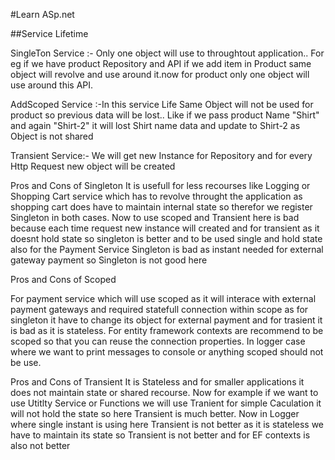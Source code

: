 #Learn ASp.net

##Service Lifetime



SingleTon Service :- Only one object will use to throughtout application.. For eg if we have product Repository and API if we add item in Product same object will revolve and use around it.now for product only one object will use around this API.

AddScoped Service :-In this service Life Same Object will not be used for product so previous data will be lost.. Like if we pass product Name "Shirt" and again "Shirt-2" it will lost Shirt name data and update to Shirt-2 as Object is not shared

Transient Service:- We will get new Instance for Repository and for every Http Request new object will be created

Pros and Cons of Singleton It is usefull for less recourses like Logging or Shopping Cart service which has to revolve throught the application as shopping cart does have to maintain internal state so therefor we register Singleton in both cases. Now to use scoped and Transient here is bad because each time request new instance will created and for transient as it doesnt hold state so singleton is better and to be used single and hold state also for the Payment Service Singleton is bad as instant needed for external gateway payment so Singleton is not good here

Pros and Cons of Scoped

For payment service which will use scoped as it will interace with external payment gateways and required statefull connection within scope as for singleton it have to change its object for external payment and for trasient it is bad as it is stateless. For entity framework contexts are recommend to be scoped so that you can reuse the connection properties. In logger case where we want to print messages to console or anything scoped should not be use.

Pros and Cons of Transient It is Stateless and for smaller applications it does not maintain state or shared recourse. Now for example if we want to use Utitlty Service or Functions we will use Tranient for simple Caculation it will not hold the state so here Transient is much better. Now in Logger where single instant is using here Transient is not better as it is stateless we have to maintain its state so Transient is not better and for EF contexts is also not better